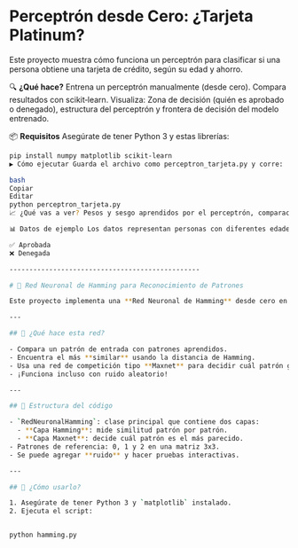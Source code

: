 # Perceptrón desde Cero: ¿Tarjeta Platinum?

Este proyecto muestra cómo funciona un perceptrón para clasificar si una persona obtiene una tarjeta de crédito, según su edad y ahorro.

🔍 **¿Qué hace?** Entrena un perceptrón manualmente (desde cero). Compara resultados con scikit‑learn. Visualiza: Zona de decisión (quién es aprobado o denegado), estructura del perceptrón y frontera de decisión del modelo entrenado.

📦 **Requisitos** Asegúrate de tener Python 3 y estas librerías:
```bash
pip install numpy matplotlib scikit‑learn
▶️ Cómo ejecutar Guarda el archivo como perceptron_tarjeta.py y corre:

bash
Copiar
Editar
python perceptron_tarjeta.py
📈 ¿Qué vas a ver? Pesos y sesgo aprendidos por el perceptrón, comparación con el perceptrón de scikit‑learn, y gráficos que muestran clasificación de personas, zona de decisión, estructura interna del perceptrón y línea de decisión del modelo.

📊 Datos de ejemplo Los datos representan personas con diferentes edades y niveles de ahorro. El modelo aprende a decidir si su solicitud de tarjeta es:

✅ Aprobada
❌ Denegada

------------------------------------------------

# 🧠 Red Neuronal de Hamming para Reconocimiento de Patrones

Este proyecto implementa una **Red Neuronal de Hamming** desde cero en Python, con el objetivo de reconocer patrones binarios (como números 0, 1 y 2 en una matriz de 3x3), incluso si contienen **ruido**.

---

## 📌 ¿Qué hace esta red?

- Compara un patrón de entrada con patrones aprendidos.
- Encuentra el más **similar** usando la distancia de Hamming.
- Usa una red de competición tipo **Maxnet** para decidir cuál patrón gana.
- ¡Funciona incluso con ruido aleatorio!

---

## 🔧 Estructura del código

- `RedNeuronalHamming`: clase principal que contiene dos capas:
  - **Capa Hamming**: mide similitud patrón por patrón.
  - **Capa Maxnet**: decide cuál patrón es el más parecido.
- Patrones de referencia: 0, 1 y 2 en una matriz 3x3.
- Se puede agregar **ruido** y hacer pruebas interactivas.

---

## 🚀 ¿Cómo usarlo?

1. Asegúrate de tener Python 3 y `matplotlib` instalado.
2. Ejecuta el script:


python hamming.py


